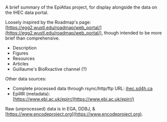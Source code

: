 A brief summary of the EpiAtlas project, for display alongside the data on the IHEC data portal.

Loosely inspired by the Roadmap's page: [https://egg2.wustl.edu/roadmap/web_portal/](https://egg2.wustl.edu/roadmap/web_portal/), though intended to be more brief than comprehensive.

* Description
* Figures
* Resources
* Articles
* Guillaume's BioRxactive channel (?)

Other data sources:
* Complete processed data through rsync/http/ftp URL: [ihec.sd4h.ca](ihec.sd4h.ca)
* EpiRR (metadata): [https://www.ebi.ac.uk/epirr/(https://www.ebi.ac.uk/epirr/)

Raw (unprocessed) data is in EGA, DDBJ, & [https://www.encodeproject.org](https://www.encodeproject.org).
